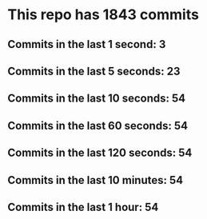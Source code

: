 # This repo has 1843 commits

## Commits in the last 1 second: 3
## Commits in the last 5 seconds: 23
## Commits in the last 10 seconds: 54
## Commits in the last 60 seconds: 54
## Commits in the last 120 seconds: 54
## Commits in the last 10 minutes: 54
## Commits in the last 1 hour: 54
